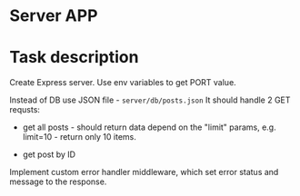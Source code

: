 # Server APP

# Task description

Create Express server.
Use env variables to get PORT value.

Instead of DB use JSON file - `server/db/posts.json`
It should handle 2 GET requsts:
  - get all posts - should return data depend on the "limit" params, e.g. limit=10 - return only 10 items.

  - get post by ID

Implement custom error handler middleware, which set error status and message to the response.
